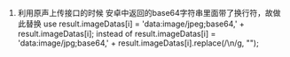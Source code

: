 1. 利用原声上传接口的时候
安卓中返回的base64字符串里面带了换行符，故做此替换
use result.imageDatas[i] = 'data:image/jpeg;base64,' + result.imageDatas[i];
instead of result.imageDatas[i] = 'data:image/jpg;base64,' + result.imageDatas[i].replace(/\n/g, "");

